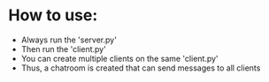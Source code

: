 # How to use:
- Always run the 'server.py'
- Then run the 'client.py'
- You can create multiple clients on the same 'client.py'
- Thus, a chatroom is created that can send messages to all clients
